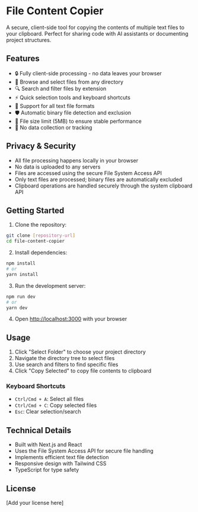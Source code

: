 # File Content Copier

A secure, client-side tool for copying the contents of multiple text files to your clipboard. Perfect for sharing code with AI assistants or documenting project structures.

## Features

- 🔒 Fully client-side processing - no data leaves your browser
- 📁 Browse and select files from any directory
- 🔍 Search and filter files by extension
- ⚡ Quick selection tools and keyboard shortcuts
- 📝 Support for all text file formats
- 🛡️ Automatic binary file detection and exclusion
- 🎯 File size limit (5MB) to ensure stable performance
- 🔐 No data collection or tracking

## Privacy & Security

- All file processing happens locally in your browser
- No data is uploaded to any servers
- Files are accessed using the secure File System Access API
- Only text files are processed; binary files are automatically excluded
- Clipboard operations are handled securely through the system clipboard API

## Getting Started

1. Clone the repository:
```bash
git clone [repository-url]
cd file-content-copier
```

2. Install dependencies:
```bash
npm install
# or
yarn install
```

3. Run the development server:
```bash
npm run dev
# or
yarn dev
```

4. Open [http://localhost:3000](http://localhost:3000) with your browser

## Usage

1. Click "Select Folder" to choose your project directory
2. Navigate the directory tree to select files
3. Use search and filters to find specific files
4. Click "Copy Selected" to copy file contents to clipboard

### Keyboard Shortcuts

- `Ctrl/Cmd + A`: Select all files
- `Ctrl/Cmd + C`: Copy selected files
- `Esc`: Clear selection/search

## Technical Details

- Built with Next.js and React
- Uses the File System Access API for secure file handling
- Implements efficient text file detection
- Responsive design with Tailwind CSS
- TypeScript for type safety

## License

[Add your license here]